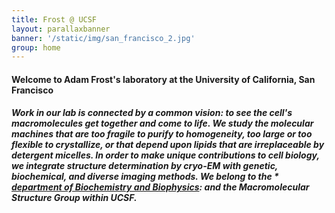 ```yaml
---
title: Frost @ UCSF
layout: parallaxbanner
banner: '/static/img/san_francisco_2.jpg'
group: home
---
```


#### Welcome to Adam Frost's laboratory at the University of California, San Francisco

##### Work in our lab is connected by a common vision: to see the cell's macromolecules *get together and come to life*. We study the molecular machines that are too fragile to purify to homogeneity, too large or too flexible to crystallize, or that depend upon lipids that are irreplaceable by detergent micelles. In order to make unique contributions to cell biology, we integrate structure determination by cryo-EM with genetic, biochemical, and diverse imaging methods. We belong to the * **[department of Biochemistry and Biophysics](http://biochemistry.ucsf.edu/)**: and the Macromolecular Structure Group within UCSF.
